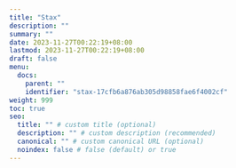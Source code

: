 ```yaml
---
title: "Stax"
description: ""
summary: ""
date: 2023-11-27T00:22:19+08:00
lastmod: 2023-11-27T00:22:19+08:00
draft: false
menu:
  docs:
    parent: ""
    identifier: "stax-17cfb6a876ab305d98858fae6f4002cf"
weight: 999
toc: true
seo:
  title: "" # custom title (optional)
  description: "" # custom description (recommended)
  canonical: "" # custom canonical URL (optional)
  noindex: false # false (default) or true
---
```

